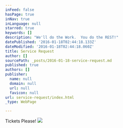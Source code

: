 ```yaml
---
inFeed: false
hasPage: true
inNav: true
inLanguage: null
starred: true
keywords: []
description: "We'll do the Work.  You do the REST!"
datePublished: '2016-01-18T02:44:18.133Z'
dateModified: '2016-01-18T02:44:18.060Z'
title: Service Request
author: []
sourcePath: _posts/2016-01-18-service-request.md
published: true
authors: []
publisher:
  name: null
  domain: null
  url: null
  favicon: null
url: service-request/index.html
_type: WebPage

---
```

Tickets Please!
![](https://the-grid-user-content.s3-us-west-2.amazonaws.com/0b863e0b-36eb-4571-a24b-a4548e8c9cec.png)